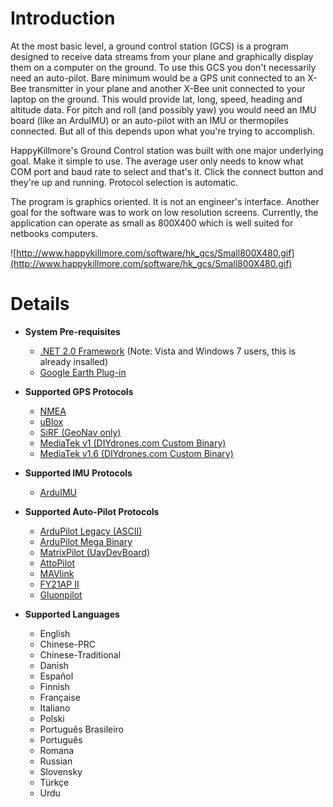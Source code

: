 # Introduction #

At the most basic level, a ground control station (GCS) is a program designed to receive data streams from your plane and graphically display them on a computer on the ground. To use this GCS you don't necessarily need an auto-pilot. Bare minimum would be a GPS unit connected to an X-Bee transmitter in your plane and another X-Bee unit connected to your laptop on the ground. This would provide lat, long, speed, heading and altitude data. For pitch and roll (and possibly yaw) you would need an IMU board (like an ArduIMU) or an auto-pilot with an IMU or thermopiles connected. But all of this depends upon what you're trying to accomplish.

HappyKillmore's Ground Control station was built with one major underlying goal. Make it simple to use. The average user only needs to know what COM port and baud rate to select and that's it. Click the connect button and they're up and running. Protocol selection is automatic.

The program is graphics oriented. It is not an engineer's interface. Another goal for the software was to work on low resolution screens. Currently, the application can operate as small as 800X400 which is well suited for netbooks computers.

![http://www.happykillmore.com/software/hk_gcs/Small800X480.gif](http://www.happykillmore.com/software/hk_gcs/Small800X480.gif)

# Details #

  * **System Pre-requisites**
    * [.NET 2.0 Framework](http://www.microsoft.com/downloads/en/details.aspx?familyid=5b2c0358-915b-4eb5-9b1d-10e506da9d0f&displaylang=en) (Note: Vista and Windows 7 users, this is already insalled)
    * [Google Earth Plug-in](http://www.google.com/earth/explore/products/plugin.html)

  * **Supported GPS Protocols**
    * [NMEA](http://www.flytron.com/osd-headtrackers/15-simpleosd-gps-module.html)
    * [uBlox](http://store.diydrones.com/GS407_U_Blox5_GPS_4Hz_p/spk-gps-gs407.htm)
    * [SiRF (GeoNav only)](http://store.diydrones.com/EM_406_GPS_1Hz_p/em-406a.htm)
    * [MediaTek v1 (DIYdrones.com Custom Binary)](http://store.diydrones.com/MediaTek_MT3329_GPS_10Hz_Adapter_Basic_p/mt3329-02.htm)
    * [MediaTek v1.6 (DIYdrones.com Custom Binary)](http://store.diydrones.com/MediaTek_MT3329_GPS_10Hz_Adapter_Basic_p/mt3329-02.htm)

  * **Supported IMU Protocols**
    * [ArduIMU](http://code.google.com/p/ardu-imu/)

  * **Supported Auto-Pilot Protocols**
    * [ArduPilot Legacy (ASCII)](http://diydrones.com/profiles/blogs/ardupilot-main-page)
    * [ArduPilot Mega Binary](http://diydrones.com/profiles/blogs/ardupilot-mega-home-page)
    * [MatrixPilot (UavDevBoard)](http://diydrones.com/page/uav-devboard)
    * [AttoPilot](http://www.attopilotinternational.com/)
    * [MAVlink](http://pixhawk.ethz.ch/wiki/software/mavlink/start)
    * [FY21AP II](http://feiyutech.ning.com/)
    * [Gluonpilot](http://www.gluonpilot.com/wiki/Main_Page)

  * **Supported Languages**
    * English
    * Chinese-PRC
    * Chinese-Traditional
    * Danish
    * Español
    * Finnish
    * Française
    * Italiano
    * Polski
    * Português Brasileiro
    * Português
    * Romana
    * Russian
    * Slovensky
    * Türkçe
    * Urdu